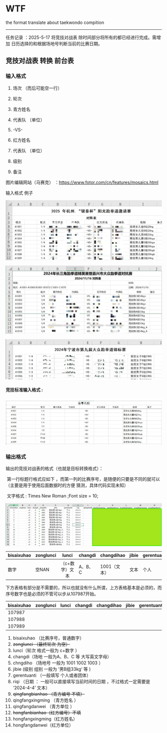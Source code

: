 # WTF
the format translate about  taekwondo compition





-----



任务记录 ：2025-5-17 将竞技对战表 除时间部分将所有的都已经进行完成。需增加 日历选择的和根据场地号判断当前的比赛日期。



## 竞技对战表 转换 前台表

### 输入格式

1. 场次 （而后可能空一行）

2. 轮次

3. 青方姓名

4. 代表队 （单位）

5. -VS-

6. 红方姓名

7. 代表队 （单位）

8. 级别

9. 备注

	

图片编辑网站（马赛克） ：https://www.fotor.com/cn/features/mosaics.html

输入格式 例子

![fight-input1](/markdown-img/fight-input1.png)

![fight-input2](/markdown-img/fight-input2.png)

![fight-input3](/markdown-img/fight-input3.png)



#### 竞技标准输入格式 : 

![fight-output](/markdown-img/竞技标准输入对阵表.jpg)



### 输出格式



输出的竞技对战表的格式（也就是目标转换格式）：

​	第一行标题行格式应如下 ，而第一列的比赛序号，是随便的只要是不同的就可以（主要是用于使用后面数据时的方便 猜测，具体代码实现未知）



​	文字格式 : Times New Roman ;Font size = 10;

![fight-output](/markdown-img/fight-output.png)

| bisaixuhao | zonglunci |     lunci      | changdi | changdihao   | jibie | gerentuanti | riqi | qingfangbianhao | qingfangxinming | qingfangdanwei | hongfangbianhao | hongfangxinming | hongfangdanwei |
| ---------- | --------- | :------------: | ------- | ------------ | ----- | ----------- | ---- | --------------- | --------------- | -------------- | --------------- | --------------- | -------------- |
| 数字       | 空NAN     | （c+数字）文本 | A、B、C | 1001（文本） | 文本  | 个人        | 文本 | 空 NAN          | 文本            | 文本           | 空 NAN          | 文本            | 文本           |

下方表格有部分是不需要的，所以也就没有什么所谓，上方表格基本是必须的，而序号数字也是必须的不管可以步从107987开始。

| bisaixuhao | zonglunci | lunci | changdi | changdihao | jibie | gerentuanti | riqi | qingfangbianhao | qingfangxinming | qingfangdanwei | hongfangbianhao | hongfangxinming | hongfangdanwei | bisaizhuangtai | huoshengzhe | huoshengfangshi | qingfangdefen | hongfangdefen | qingfangkoufen | hongfangkoufen | qingfangdefen1 | hongfangdefen1 | qingfangkoufen1 | hongfangkoufen1 | qingfangdefen2 | hongfangdefen2 | qingfangkoufen2 | hongfangkoufen2 | qingfangdefen3 | hongfangdefen3 | qingfangkoufen3 | hongfangkoufen3 | qingfangdefen4 | hongfangdefen4 | qingfangkoufen4 | hongfangkoufen4 | yijian | erjian | sanjian | qingwinnum | hongwinnum |
| ---------- | --------- | ----- | ------- | ---------- | ----- | ----------- | ---- | --------------- | --------------- | -------------- | --------------- | --------------- | -------------- | -------------- | ----------- | --------------- | ------------- | ------------- | -------------- | -------------- | -------------- | -------------- | --------------- | --------------- | -------------- | -------------- | --------------- | --------------- | -------------- | -------------- | --------------- | --------------- | -------------- | -------------- | --------------- | --------------- | ------ | ------ | ------- | ---------- | ---------- |
| 107987     |           |       |         |            |       |             |      |                 |                 |                |                 |                 |                |                |             |                 |               |               |                |                |                |                |                 |                 |                |                |                 |                 |                |                |                 |                 |                |                |                 |                 |        |        |         |            |            |
| 107988     |           |       |         |            |       |             |      |                 |                 |                |                 |                 |                |                |             |                 |               |               |                |                |                |                |                 |                 |                |                |                 |                 |                |                |                 |                 |                |                |                 |                 |        |        |         |            |            |
| 107989     |           |       |         |            |       |             |      |                 |                 |                |                 |                 |                |                |             |                 |               |               |                |                |                |                |                 |                 |                |                |                 |                 |                |                |                 |                 |                |                |                 |                 |        |        |         |            |            |



1. bisaixuhao （比赛序号，普通数字）
2. ~~zonglunci （最终轮次 为空）~~
3. lunci（轮次   格式一般为  c+数字  ）
4. changdi（场地 一般为A、B、C 等 大写英文字母）
5. chngdiho （场地号 一般为 1001 1002 1003 ）
6. jibie (级别 组别 一般为 ’男B组33kg‘ 等 )
7. gerentuanti （一般填写 个人或者团体）
8. riqi （日期 ： 一般可以直接填写当前时间的日期 ，不过格式一定需要是 ‘2024-4-4’ 文本）
9. ~~qingfangbianhao （青方编号 不填）~~
10. qingfangxingming （青方姓名 ）
11. qingfangdanwei （青方单位 ）
12. ~~hongfanbianhao（红方编号）不填~~
13. hongfangxingming（红方姓名）
14. hongfangdanwei（红方单位）















